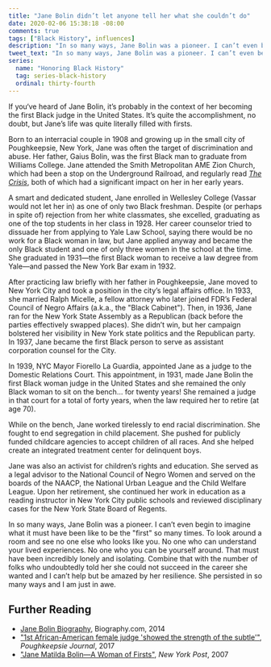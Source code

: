 ```yaml
---
title: "Jane Bolin didn’t let anyone tell her what she couldn’t do"
date: 2020-02-06 15:38:18 -08:00
comments: true
tags: ["Black History", influences]
description: "In so many ways, Jane Bolin was a pioneer. I can’t even begin to imagine what it must have been like to be the “first” so many times."
tweet_text: "In so many ways, Jane Bolin was a pioneer. I can’t even begin to imagine what it must have been like to be the “first” so many times."
series:
  name: "Honoring Black History"
  tag: series-black-history
  ordinal: thirty-fourth
---
```


If you‘ve heard of Jane Bolin, it’s probably in the context of her becoming the first Black judge in the United States. It’s quite the accomplishment, no doubt, but Jane’s life was quite literally filled with firsts. 

<!-- more -->

Born to an interracial couple in 1908 and growing up in the small city of Poughkeepsie, New York, Jane was often the target of discrimination and abuse. Her father, Gaius Bolin, was the first Black man to graduate from Williams College. Jane attended the Smith Metropolitan <abbr aria-label="African Methodist Episcopal">AME</abbr> Zion Church, which had been a stop on the Underground Railroad, and regularly read [<cite>The Crisis</cite>](https://en.wikipedia.org/wiki/The_Crisis), both of which had a significant impact on her in her early years.

A smart and dedicated student, Jane enrolled in Wellesley College (Vassar would not let her in) as one of only two Black freshman. Despite (or perhaps in spite of) rejection from her white classmates, she excelled, graduating as one of the top students in her class in 1928. Her career counselor tried to dissuade her from applying to Yale Law School, saying there would be no work for a Black woman in law, but Jane applied anyway and became the only Black student and one of only three women in the school at the time. She graduated in 1931—the first Black woman to receive a law degree from Yale—and passed the New York Bar exam in 1932.

After practicing law briefly with her father in Poughkeepsie, Jane moved to New York City and took a position in the city’s legal affairs office. In 1933, she married Ralph Micelle, a fellow attorney who later joined FDR’s Federal Council of Negro Affairs (a.k.a., the "Black Cabinet"). Then, in 1936, Jane ran for the New York State Assembly as a Republican (back before the parties effectively swapped places). She didn’t win, but her campaign bolstered her visibility in New York state politics and the Republican party. In 1937, Jane became the first Black person to serve as assistant corporation counsel for the City.

In 1939, NYC Mayor Fiorello La Guardia, appointed Jane as a judge to the Domestic Relations Court. This appointment, in 1931, made Jane Bolin the first Black woman judge in the United States and she remained the only Black woman to sit on the bench… for twenty years! She remained a judge in that court for a total of forty years, when the law required her to retire (at age 70).

While on the bench, Jane worked tirelessly to end racial discrimination. She fought to end segregation in child placement. She pushed for publicly funded childcare agencies to accept children of all races. And she helped create an integrated treatment center for delinquent boys.

Jane was also an activist for children’s rights and education. She served as a legal advisor to the National Council of Negro Women and served on the boards of the NAACP, the National Urban League and the Child Welfare League. Upon her retirement, she continued her work in education as a reading instructor in New York City public schools and reviewed disciplinary cases for the New York State Board of Regents.

In so many ways, Jane Bolin was a pioneer. I can’t even begin to imagine what it must have been like to be the "first" so many times. To look around a room and see no one else who looks like you. No one who can understand your lived experiences. No one who you can be yourself around. That must have been incredibly lonely and isolating. Combine that with the number of folks who undoubtedly told her she could not succeed in the career she wanted and I can’t help but be amazed by her resilience. She persisted in so many ways and I am just in awe.

## Further Reading

* [Jane Bolin Biography](https://www.biography.com/political-figure/jane-bolin), Biography.com, 2014
* ["1st African-American female judge 'showed the strength of the subtle'"](https://www.poughkeepsiejournal.com/story/life/2017/02/13/african-american-female-judge-jane-matilda-bolin-poughkeepsie-high-school-williams-college-gaius-historical-society-of-the-new-york-courts/97851416/), <cite>Poughkeepsie Journal</cite>, 2017
* ["Jane Matilda Bolin—A Woman of Firsts"](https://nypost.com/2007/02/09/jane-matilda-bolin-a-woman-of-firsts/), <cite>New York Post</cite>, 2007